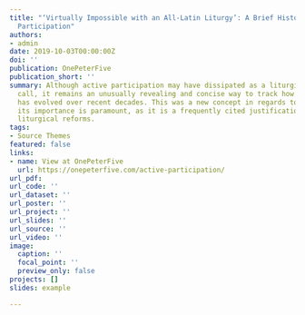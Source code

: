```yaml
---
title: "‘Virtually Impossible with an All-Latin Liturgy’: A Brief History of Active
  Participation"
authors:
- admin
date: 2019-10-03T00:00:00Z
doi: ''
publication: OnePeterFive
publication_short: ''
summary: Although active participation may have dissipated as a liturgical rallying
  call, it remains an unusually revealing and concise way to track how the Church
  has evolved over recent decades. This was a new concept in regards to liturgy, and
  its importance is paramount, as it is a frequently cited justification for the 20th-century
  liturgical reforms.
tags:
- Source Themes
featured: false
links:
- name: View at OnePeterFive
  url: https://onepeterfive.com/active-participation/
url_pdf: 
url_code: ''
url_dataset: ''
url_poster: ''
url_project: ''
url_slides: ''
url_source: ''
url_video: ''
image:
  caption: ''
  focal_point: ''
  preview_only: false
projects: []
slides: example

---
```

